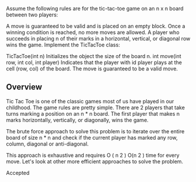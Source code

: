 Assume the following rules are for the tic-tac-toe game on an n x n board between two players:

A move is guaranteed to be valid and is placed on an empty block.
Once a winning condition is reached, no more moves are allowed.
A player who succeeds in placing n of their marks in a horizontal, vertical, or diagonal row wins the game.
Implement the TicTacToe class:

TicTacToe(int n) Initializes the object the size of the board n.
int move(int row, int col, int player) Indicates that the player with id player plays at the cell (row, col) of the board. The move is guaranteed to be a valid move.

## Overview

Tic Tac Toe is one of the classic games most of us have played in our childhood. The game rules are pretty simple. There are 2 players that take turns marking a position on an n \* n board. The first player that makes n marks horizontally, vertically, or diagonally, wins the game.

The brute force approach to solve this problem is to iterate over the entire board of size n \* n and check if the current player has marked any row, column, diagonal or anti-diagonal.

This approach is exhaustive and requires
O
(
n
2
)
O(n
2
) time for every move. Let's look at other more efficient approaches to solve the problem.

Accepted
